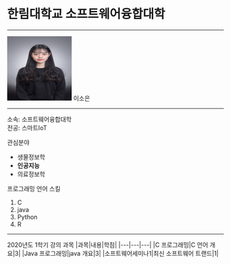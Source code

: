 # 한림대학교 소프트웨어융합대학
---
<img src=민증사진.jpg height = 150 width = 150>
이소은

---

소속: 소프트웨어융합대학   
전공: 스마트IoT   

관심분야   
* 생물정보학
* **인공지능**
* 의료정보학

프로그래밍 언어 스킬
1. C
2. java
3. Python
4. R

--------------------

2020년도 1학기 강의 과목
|과목|내용|학점|
|---|---|---|
|C 프로그래밍|C 언어 개요|3|
|Java 프로그래밍|java 개요|3|
|소프트웨어세미나1|최신 소프트웨어 트랜드|1|
